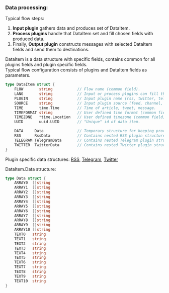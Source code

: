 ### Data processing:

Typical flow steps:

1. **Input plugin** gathers data and produces set of DataItem.
2. **Process plugins** handle that DataItem set and fill chosen fields with produced data.
3. Finally, **Output plugin** constructs messages with selected DataItem fields and send them to destinations. 


DataItem is a data structure with specific fields, contains common for all plugins fields and plugin specific fields.  
Typical flow configuration consists of plugins and DataItem fields as parameters.

```go
type DataItem struct {
	FLOW       string           // Flow name (common field).
	LANG       string           // Input or process plugins can fill this field.
	PLUGIN     string           // Input plugin name (rss, twitter, telegram etc.).
	SOURCE     string           // Input plugin source (feed, channel, chat etc.).
	TIME       time.Time        // Time of article, tweet, message.
	TIMEFORMAT string           // User defined time format (common field).
	TIMEZONE   *time.Location   // User defined timezone (common field).
	UUID       uuid.UUID        // "Unique" id of data item.

	DATA     Data               // Temporary structure for keeping process plugins results.
	RSS      RssData            // Contains nested RSS plugin structure.
	TELEGRAM TelegramData       // Contains nested Telegram plugin structure.
	TWITTER  TwitterData        // Contains nested Twitter plugin structure.
}
```

Plugin specific data structures: [RSS](https://github.com/livelace/gosquito/blob/master/docs/plugins/input/rss.md), [Telegram](https://github.com/livelace/gosquito/blob/master/docs/plugins/input/telegram.md), [Twitter](https://github.com/livelace/gosquito/blob/master/docs/plugins/input/twitter.md)

DataItem.Data structure:
```go
type Data struct {
	ARRAY0  []string
	ARRAY1  []string
	ARRAY2  []string
	ARRAY3  []string
	ARRAY4  []string
	ARRAY5  []string
	ARRAY6  []string
	ARRAY7  []string
	ARRAY8  []string
	ARRAY9  []string
	ARRAY10 []string
	TEXT0   string
	TEXT1   string
	TEXT2   string
	TEXT3   string
	TEXT4   string
	TEXT5   string
	TEXT6   string
	TEXT7   string
	TEXT8   string
	TEXT9   string
	TEXT10  string
}
```
